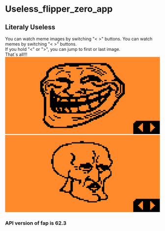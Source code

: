 # Useless_flipper_zero_app
## Literaly Useless

You can watch meme images by switching "< >" buttons.
You can watch memes by switching "< >" buttons.
</br>
If you hold "<" or ">", you can jump to first or last image.
</br>
That`s all!!!
</br>
<img styles="float:left;" src="screenshots/Screenshot-1.png"/>
</br>
<img styles="float:right;" src="screenshots/Screenshot-2.png"/>
### API version of fap is 62.3